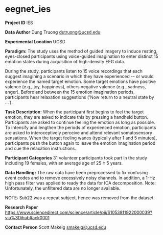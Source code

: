 # eegnet_ies

**Project ID**
IES

**Data Author**
Dung Truong
dutruong@ucsd.edu

**Experimental Location**
UCSD

 **Paradigm:**
The study uses the method of guided imagery to induce resting, eyes-closed participants using voice-guided imagination to enter distinct 15 emotion states during acquisition of high-density EEG data.

During the study, participants listen to 15 voice recordings that each suggest imagining a scenario in which they have experienced -- or would experience the named target emotion. Some target emotions have positive valence (e.g., joy, happiness), others negative valence (e.g., sadness, anger). Before and between the 15 emotion imagination periods, participants hear relaxation suggestions ('Now return to a neutral state by ...').

**Task Description:**
When the participant first begins to feel the target emotion, they are asked to indicate this by pressing a handheld button. Participants are asked to continue feeling the emotion as long as possible. To intensify and lengthen the periods of experienced emotion, participants are asked to interoceptively perceive and attend relevant somatosensory sensations. When the target feeling wanes (typically after 1 and 5 minutes), participants push the button again to leave the emotion imagination period and cue the relaxation instructions.

**Participant Categories**
31 volunteer participants took part in the study including 19 females, with an average age of 25 ± 5 years.

**Data Handling:** 
The raw data have been preprocessed to fix confusing event codes and to remove excessively noisy channels. In addition, a 1-Hz high pass filter was applied to ready the data for ICA decomposition. Note: Unfortunately, the unfiltered data are no longer available.

NOTE: Sub22 was a repeat subject, hence was removed from the dataset.

**Research Paper**
https://www.sciencedirect.com/science/article/pii/S1053811922000039?via%3Dihub#ack0001

**Contact Person**
Scott Makeig
smakeig@ucsd.edu
